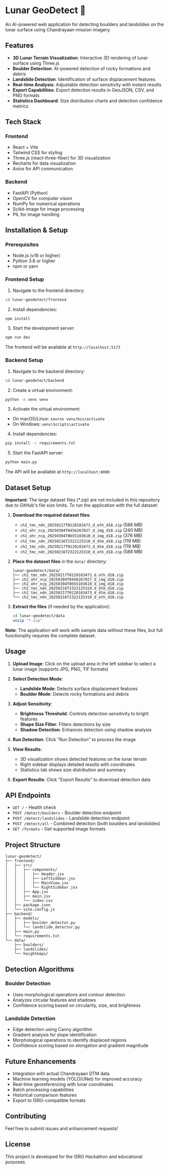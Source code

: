 # Lunar GeoDetect 🌙

An AI-powered web application for detecting boulders and landslides on the lunar surface using Chandrayaan mission imagery.

## Features

- **3D Lunar Terrain Visualization**: Interactive 3D rendering of lunar surface using Three.js
- **Boulder Detection**: AI-powered detection of rocky formations and debris
- **Landslide Detection**: Identification of surface displacement features
- **Real-time Analysis**: Adjustable detection sensitivity with instant results
- **Export Capabilities**: Export detection results in GeoJSON, CSV, and PNG formats
- **Statistics Dashboard**: Size distribution charts and detection confidence metrics

## Tech Stack

### Frontend
- React + Vite
- Tailwind CSS for styling
- Three.js (react-three-fiber) for 3D visualization
- Recharts for data visualization
- Axios for API communication

### Backend
- FastAPI (Python)
- OpenCV for computer vision
- NumPy for numerical operations
- Scikit-image for image processing
- PIL for image handling

## Installation & Setup

### Prerequisites
- Node.js (v16 or higher)
- Python 3.8 or higher
- npm or yarn

### Frontend Setup

1. Navigate to the frontend directory:
```bash
cd lunar-geodetect/frontend
```

2. Install dependencies:
```bash
npm install
```

3. Start the development server:
```bash
npm run dev
```

The frontend will be available at `http://localhost:5173`

### Backend Setup

1. Navigate to the backend directory:
```bash
cd lunar-geodetect/backend
```

2. Create a virtual environment:
```bash
python -m venv venv
```

3. Activate the virtual environment:
- On macOS/Linux: `source venv/bin/activate`
- On Windows: `venv\Scripts\activate`

4. Install dependencies:
```bash
pip install -r requirements.txt
```

5. Start the FastAPI server:
```bash
python main.py
```

The API will be available at `http://localhost:8000`

## Dataset Setup

**Important**: The large dataset files (*.zip) are not included in this repository due to GitHub's file size limits. To run the application with the full dataset:

1. **Download the required dataset files**:
   - `ch2_tmc_ndn_20250217T0120183473_d_oth_d18.zip` (586 MB)
   - `ch2_ohr_ncp_20250304T0456267027_d_img_d18.zip` (240 MB)  
   - `ch2_ohr_ncp_20250304T0655103610_d_img_d18.zip` (376 MB)
   - `ch2_tmc_ndn_20250216T2322125310_d_dtm_d18.zip` (119 MB)
   - `ch2_tmc_ndn_20250217T0120183473_d_dtm_d18.zip` (119 MB)
   - `ch2_tmc_ndn_20250216T2322125310_d_oth_d18.zip` (588 MB)

2. **Place the dataset files** in the `data/` directory:
   ```
   lunar-geodetect/data/
   ├── ch2_tmc_ndn_20250217T0120183473_d_oth_d18.zip
   ├── ch2_ohr_ncp_20250304T0456267027_d_img_d18.zip
   ├── ch2_ohr_ncp_20250304T0655103610_d_img_d18.zip
   ├── ch2_tmc_ndn_20250216T2322125310_d_dtm_d18.zip
   ├── ch2_tmc_ndn_20250217T0120183473_d_dtm_d18.zip
   └── ch2_tmc_ndn_20250216T2322125310_d_oth_d18.zip
   ```

3. **Extract the files** (if needed by the application):
   ```bash
   cd lunar-geodetect/data
   unzip "*.zip"
   ```

**Note**: The application will work with sample data without these files, but full functionality requires the complete dataset.

## Usage

1. **Upload Image**: Click on the upload area in the left sidebar to select a lunar image (supports JPG, PNG, TIF formats)

2. **Select Detection Mode**: 
   - **Landslide Mode**: Detects surface displacement features
   - **Boulder Mode**: Detects rocky formations and debris

3. **Adjust Sensitivity**:
   - **Brightness Threshold**: Controls detection sensitivity to bright features
   - **Shape Size Filter**: Filters detections by size
   - **Shadow Detection**: Enhances detection using shadow analysis

4. **Run Detection**: Click "Run Detection" to process the image

5. **View Results**: 
   - 3D visualization shows detected features on the lunar terrain
   - Right sidebar displays detailed results with coordinates
   - Statistics tab shows size distribution and summary

6. **Export Results**: Click "Export Results" to download detection data

## API Endpoints

- `GET /` - Health check
- `POST /detect/boulders` - Boulder detection endpoint
- `POST /detect/landslides` - Landslide detection endpoint
- `POST /detect/all` - Combined detection (both boulders and landslides)
- `GET /formats` - Get supported image formats

## Project Structure

```
lunar-geodetect/
├── frontend/
│   ├── src/
│   │   ├── components/
│   │   │   ├── Header.jsx
│   │   │   ├── LeftSidebar.jsx
│   │   │   ├── MainView.jsx
│   │   │   └── RightSidebar.jsx
│   │   ├── App.jsx
│   │   ├── main.jsx
│   │   └── index.css
│   ├── package.json
│   └── vite.config.js
├── backend/
│   ├── models/
│   │   ├── boulder_detector.py
│   │   └── landslide_detector.py
│   ├── main.py
│   └── requirements.txt
└── data/
    ├── boulders/
    ├── landslides/
    └── heightmaps/
```

## Detection Algorithms

### Boulder Detection
- Uses morphological operations and contour detection
- Analyzes circular features and shadows
- Confidence scoring based on circularity, size, and brightness

### Landslide Detection
- Edge detection using Canny algorithm
- Gradient analysis for slope identification
- Morphological operations to identify displaced regions
- Confidence scoring based on elongation and gradient magnitude

## Future Enhancements

- Integration with actual Chandrayaan DTM data
- Machine learning models (YOLO/UNet) for improved accuracy
- Real-time georeferencing with lunar coordinates
- Batch processing capabilities
- Historical comparison features
- Export to ISRO-compatible formats

## Contributing

Feel free to submit issues and enhancement requests!

## License

This project is developed for the ISRO Hackathon and educational purposes. 